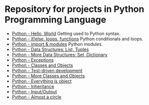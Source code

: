 # Repository for projects in Python Programming Language

- [Python - Hello, World](https://github.com/viviani22/holbertonschool-higher_level_programming/tree/main/python-hello_world) Getting used to Python syntax.
- [Python - if/else, loops, functions](https://github.com/viviani22/holbertonschool-higher_level_programming/tree/main/python-if_else_loops_functions) Python conditionals and loops.
- [Python - import & modules](https://github.com/viviani22/holbertonschool-higher_level_programming/tree/main/python-import_modules) Python modules.
- [Python - Data Structures: List, Tuples](https://github.com/viviani22/holbertonschool-higher_level_programming/tree/main/)
- [Python - More Data Structures: Set, Dictionary](https://github.com/viviani22/holbertonschool-higher_level_programming/tree/main/)
- [Python - Exceptions](https://github.com/viviani22/holbertonschool-higher_level_programming/tree/main/)
- [Python - Classes and Objects](https://github.com/viviani22/holbertonschool-higher_level_programming/tree/main/)
- [Python - Test-driven development](https://github.com/viviani22/holbertonschool-higher_level_programming/tree/main/)
- [Python - More Classes and Objects](https://github.com/viviani22/holbertonschool-higher_level_programming/tree/main/)
- [Python - Everything is object](https://github.com/viviani22/holbertonschool-higher_level_programming/tree/main/)
- [Python - Inheritance](https://github.com/viviani22/holbertonschool-higher_level_programming/tree/main/)
- [Python - Input/Output](https://github.com/viviani22/holbertonschool-higher_level_programming/tree/main/)
- [Python - Almost a circle](https://github.com/viviani22/holbertonschool-higher_level_programming/tree/main/)
